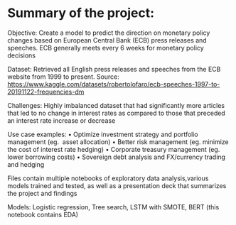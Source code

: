 # Summary of the project:

Objective: Create a model to predict the direction on monetary policy changes based on European Central Bank (ECB) press releases and speeches. ECB generally meets every 6 weeks for monetary policy decisions

Dataset: Retrieved all English press releases and speeches from the ECB website from 1999 to present.
Source: https://www.kaggle.com/datasets/robertolofaro/ecb-speeches-1997-to-20191122-frequencies-dm

Challenges: Highly imbalanced dataset that had significantly more articles that led to no change in interest rates as compared to those that preceded an interest rate increase or decrease

Use case examples:
	•	Optimize investment strategy and portfolio management (eg.  asset allocation)
	•	Better risk management (eg. minimize the cost of interest rate hedging)
	•	Corporate treasury management (eg. lower borrowing costs)
	•	Sovereign debt analysis and FX/currency trading and hedging

Files contain multiple notebooks of exploratory data analysis,various models trained and tested, as well as a presentation deck that summarizes the project and findings

Models:
Logistic regression,
Tree search,
LSTM with SMOTE,
BERT (this notebook contains EDA)
